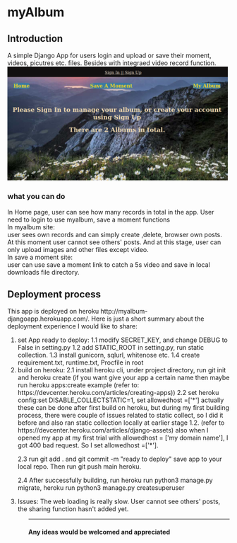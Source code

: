 # myAlbum

<h2>Introduction</h2>
A simple Django App for users login and upload or save their moment, videos, picutres etc. files. Besides with integraed video record function.
<img src="static/css/myalbumcover.png" width="500"/>
<h3>what you can do</h3>
<p>
In Home page, user can see how many records in total in the app. User need to login to use myalbum, save a moment functions <br>In myalbum site: <br>user sees own records and can simply create ,delete, browser own posts. At this moment user cannot see others' posts. And at this stage, user can only upload images and other files except video. <br>In save a moment site:<br>user can use save a moment link to catch a 5s video and save in local downloads file directory.
</p>

<h2>Deployment process</h2>
This app is deployed on heroku http://myalbum-djangoapp.herokuapp.com/. 
Here is just a short summary about the deployment experience I would like to share:
<ol>
<li> set App ready to deploy:
   1.1 modify SECRET_KEY, and change DEBUG to False in setting.py
   1.2 add STATIC_ROOT in setting.py, run static collection.
   1.3 install gunicorn, sqlurl, whitenose etc. 
   1.4 create requirement.txt, runtime.txt, Procfile in root
</li>
<li> build on heroku:
   2.1 install heroku cli, under project directory, run git init and heroku create (if you want give your app a certain name then maybe run heroku apps:create example (refer to: https://devcenter.heroku.com/articles/creating-apps))
   2.2 set heroku config:set DISABLE_COLLECTSTATIC=1, set allowedhost =['*'] actually these can be done after first build on heroku, but during my first building process, there were couple of issues related to static collect, so I did it before and also ran static collection locally at earlier stage 1.2. (refer to https://devcenter.heroku.com/articles/django-assets)
   also when I opened my app at my first trial with allowedhost = ['my domain name'], I got 400 bad request. So  I set allowedhost =['*'].
   
   2.3 run git add . and git commit -m "ready to deploy" save app to your local repo. Then run git push main heroku. 
    
   
   2.4 After successfully building, run heroku run python3 manage.py migrate, heroku run python3 manage.py createsuperuser
</li>
<li>Issues:
The web loading is really slow.
User cannot see others' posts, the sharing function hasn't added yet.

</li>
<ol>
<hr>
<h4>Any ideas would be welcomed and appreciated</h4>
